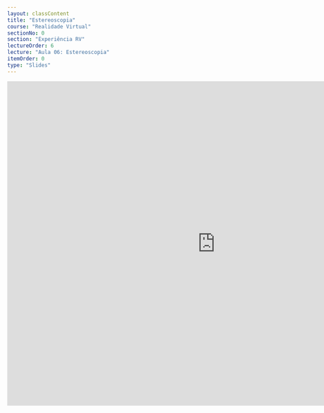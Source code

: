 ```yaml
---
layout: classContent
title: "Estereoscopia"
course: "Realidade Virtual"
sectionNo: 0
section: "Experiência RV"
lectureOrder: 6
lecture: "Aula 06: Estereoscopia"
itemOrder: 0
type: "Slides"
---
```


<iframe src="https://docs.google.com/presentation/d/e/2PACX-1vTWUHCHDeJVpFdf2izuCF5LMMtF_gRJ-f_xJWavHZ2XwI9CuGnOeb8jyI8S_RexDSoIyAtW9zi-kYTt/embed?start=false&loop=false&delayms=3000" frameborder="0" width="960" height="749" allowfullscreen="true" mozallowfullscreen="true" webkitallowfullscreen="true"></iframe>